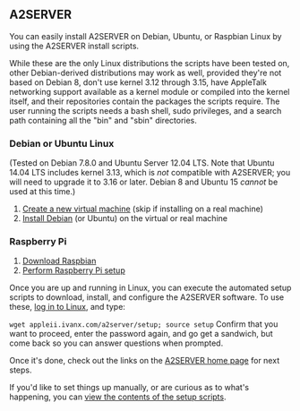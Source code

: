 ## A2SERVER

You can easily install A2SERVER on Debian, Ubuntu, or Raspbian Linux by using
the A2SERVER install scripts.

While these are the only Linux distributions the scripts have been tested on,
other Debian-derived distributions may work as well, provided they're not
based on Debian 8, don't use kernel 3.12 through 3.15, have AppleTalk
networking support available as a kernel module or compiled into the kernel
itself, and their repositories contain the packages the scripts require. The
user running the scripts needs a bash shell, sudo privileges, and a search
path containing all the "bin" and "sbin" directories.


### Debian or Ubuntu Linux

(Tested on Debian 7.8.0 and Ubuntu Server 12.04 LTS. Note that Ubuntu 14.04
LTS includes kernel 3.13, which is *not* compatible with A2SERVER; you will
need to upgrade it to 3.16 or later. Debian 8 and Ubuntu 15 *cannot* be used
at this time.)

1. [Create a new virtual machine](a2server_prepvm.md) (skip if installing on a
   real machine)
2. [Install Debian](a2server_installubuntu.md) (or Ubuntu) on the virtual or
   real machine


### Raspberry Pi

1. [Download Raspbian][1]
2. [Perform Raspberry Pi setup](a2server_raspberrypi.md)


Once you are up and running in Linux, you can execute the automated setup
scripts to download, install, and configure the A2SERVER software. To use
these, [log in to Linux](a2server_commands.md), and type:

`wget appleii.ivanx.com/a2server/setup; source setup` Confirm that you want to
proceed, enter the password again, and go get a sandwich, but come back so you
can answer questions when prompted.

Once it's done, check out the links on the [A2SERVER home page](index.md) for
next steps.

If you'd like to set things up manually, or are curious as to what's
happening, you can
[view the contents of the setup scripts](a2server_scriptdetails.md).


[1]: http://www.raspberrypi.org/downloads
